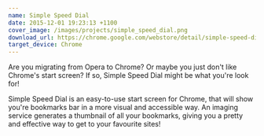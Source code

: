 ```yaml
---
name: Simple Speed Dial
date: 2015-12-01 19:23:13 +1100
cover_image: /images/projects/simple_speed_dial.png
download_url: https://chrome.google.com/webstore/detail/simple-speed-dial/gpdpldlbafdmhlmcdllcjgoigmpjonfc
target_device: Chrome
---
```


Are you migrating from Opera to Chrome? Or maybe you just don't like Chrome's start screen? If so, Simple Speed Dial might be what you're look for!

Simple Speed Dial is an easy-to-use start screen for Chrome, that will show you're bookmarks bar in a more visual and accessible way. An imaging service generates a thumbnail of all your bookmarks, giving you a pretty and effective way to get to your favourite sites!
